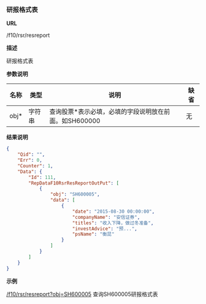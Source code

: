 
### 研报格式表

**URL**

/f10/rsr/resreport

**描述**

研报格式表

**参数说明**

|名称|类型|说明|缺省|
| -------- | -------- | -------- | -------- |
|obj\*|字符串|查询股票\*表示必填，必填的字段说明放在前面。如SH600000|无|


**结果说明**

```json
{
    "Qid": "",
    "Err": 0,
    "Counter": 1,
    "Data": {
        "Id": 111,
        "RepDataF10RsrResReportOutPut": [
            {
                "obj": "SH600005",
                "data": [
                    {
                        "date": "2015-08-30 00:00:00",
                        "companyName": "安信证券",
                        "titles": "收入下降，做过冬准备",
                        "investAdvice": "预...",
                        "psName": "衡昆"
                    }
                ]
            }
        ]
    }
}
```

**示例**

[/f10/rsr/resreport?obj=SH600005]($APIHOST$/f10/rsr/resreport?obj=SH600005)
查询SH600005研报格式表
